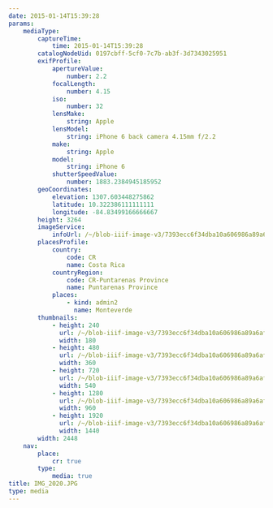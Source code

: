```yaml
---
date: 2015-01-14T15:39:28
params:
    mediaType:
        captureTime:
            time: 2015-01-14T15:39:28
        catalogNodeUid: 0197cbff-5cf0-7c7b-ab3f-3d7343025951
        exifProfile:
            apertureValue:
                number: 2.2
            focalLength:
                number: 4.15
            iso:
                number: 32
            lensMake:
                string: Apple
            lensModel:
                string: iPhone 6 back camera 4.15mm f/2.2
            make:
                string: Apple
            model:
                string: iPhone 6
            shutterSpeedValue:
                number: 1883.2384945185952
        geoCoordinates:
            elevation: 1307.603448275862
            latitude: 10.322386111111111
            longitude: -84.83499166666667
        height: 3264
        imageService:
            infoUrl: /~/blob-iiif-image-v3/7393ecc6f34dba10a606986a89a6afe2e383b1f17ec4674f3d4ef422d364dc34/info.json
        placesProfile:
            country:
                code: CR
                name: Costa Rica
            countryRegion:
                code: CR-Puntarenas Province
                name: Puntarenas Province
            places:
                - kind: admin2
                  name: Monteverde
        thumbnails:
            - height: 240
              url: /~/blob-iiif-image-v3/7393ecc6f34dba10a606986a89a6afe2e383b1f17ec4674f3d4ef422d364dc34/full/180%2C240/0/default.jpg
              width: 180
            - height: 480
              url: /~/blob-iiif-image-v3/7393ecc6f34dba10a606986a89a6afe2e383b1f17ec4674f3d4ef422d364dc34/full/360%2C480/0/default.jpg
              width: 360
            - height: 720
              url: /~/blob-iiif-image-v3/7393ecc6f34dba10a606986a89a6afe2e383b1f17ec4674f3d4ef422d364dc34/full/540%2C720/0/default.jpg
              width: 540
            - height: 1280
              url: /~/blob-iiif-image-v3/7393ecc6f34dba10a606986a89a6afe2e383b1f17ec4674f3d4ef422d364dc34/full/960%2C1280/0/default.jpg
              width: 960
            - height: 1920
              url: /~/blob-iiif-image-v3/7393ecc6f34dba10a606986a89a6afe2e383b1f17ec4674f3d4ef422d364dc34/full/1440%2C1920/0/default.jpg
              width: 1440
        width: 2448
    nav:
        place:
            cr: true
        type:
            media: true
title: IMG_2020.JPG
type: media
---
```

